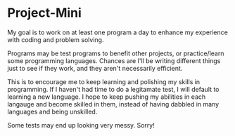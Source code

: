 Project-Mini
=============

My goal is to work on at least one program a day to enhance my experience with coding and problem solving.

Programs may be test programs to benefit other projects, or practice/learn some programming languages. Chances are I'll be writing different things just to see if they work, and they aren't necessarily efficient. 

This is to encourage me to keep learning and polishing my skills in programming. If I haven't had time to do a legitamate test, I will default to learning a new language. I hope to keep pushing my abilities in each langauge and become skilled in them, instead of having dabbled in many languages and being unskilled.

Some tests may end up looking very messy. Sorry!
